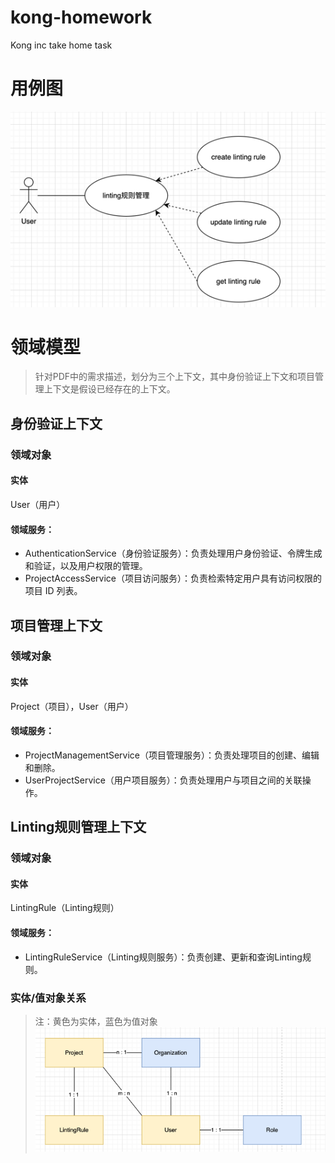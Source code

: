 # kong-homework
Kong inc take home task

# 用例图
![img.png](img.png)

# 领域模型
> 针对PDF中的需求描述，划分为三个上下文，其中身份验证上下文和项目管理上下文是假设已经存在的上下文。
## 身份验证上下文
### 领域对象
#### 实体
User（用户）
#### 领域服务：
- AuthenticationService（身份验证服务）：负责处理用户身份验证、令牌生成和验证，以及用户权限的管理。
- ProjectAccessService（项目访问服务）：负责检索特定用户具有访问权限的项目 ID 列表。

## 项目管理上下文
### 领域对象
#### 实体
Project（项目），User（用户）
#### 领域服务：
- ProjectManagementService（项目管理服务）：负责处理项目的创建、编辑和删除。
- UserProjectService（用户项目服务）：负责处理用户与项目之间的关联操作。

## Linting规则管理上下文
### 领域对象
#### 实体
LintingRule（Linting规则）

#### 领域服务：
- LintingRuleService（Linting规则服务）：负责创建、更新和查询Linting规则。

### 实体/值对象关系
> 注：黄色为实体，蓝色为值对象
![img_1.png](img_1.png)

